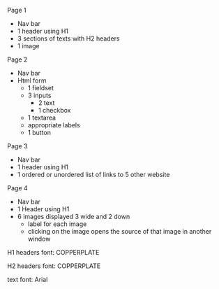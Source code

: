 Page 1
- Nav bar
- 1 header using H1
- 3 sections of texts with H2 headers
- 1 image

Page 2
- Nav bar
- Html form
    - 1 fieldset
    - 3 inputs
        - 2 text
        - 1 checkbox
    - 1 textarea
    - appropriate labels
    - 1 button

Page 3
- Nav bar
- 1 header using H1
- 1 ordered or unordered list of links to 5 other website

Page 4
- Nav bar
- 1 Header using H1
- 6 images displayed 3 wide and 2 down
    - label for each image
    - clicking on the image opens the source of that image in another window

H1 headers
font: COPPERPLATE

H2 headers
font: COPPERPLATE

text
font: Arial

